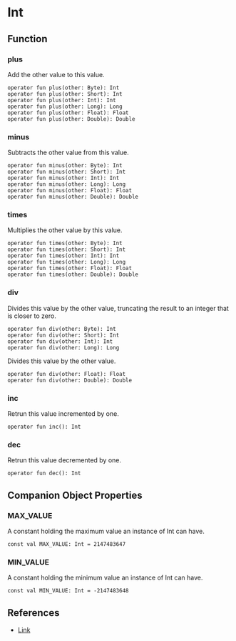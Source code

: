 
# Int
## Function
### plus
Add the other value to this value.

```
operator fun plus(other: Byte): Int
operator fun plus(other: Short): Int
operator fun plus(other: Int): Int
operator fun plus(other: Long): Long
operator fun plus(other: Float): Float
operator fun plus(other: Double): Double
```
### minus
Subtracts the other value from this value.

```
operator fun minus(other: Byte): Int
operator fun minus(other: Short): Int
operator fun minus(other: Int): Int
operator fun minus(other: Long): Long
operator fun minus(other: Float): Float
operator fun minus(other: Double): Double
```
### times
Multiplies the other value by this value.

```
operator fun times(other: Byte): Int
operator fun times(other: Short): Int
operator fun times(other: Int): Int
operator fun times(other: Long): Long
operator fun times(other: Float): Float
operator fun times(other: Double): Double
```
### div
Divides this value by the other value, truncating the result to an integer that is closer to zero.

```
operator fun div(other: Byte): Int
operator fun div(other: Short): Int
operator fun div(other: Int): Int
operator fun div(other: Long): Long
```
Divides this value by the other value.
```
operator fun div(other: Float): Float
operator fun div(other: Double): Double
```
### inc
Retrun this value incremented by one.

```
operator fun inc(): Int
```
### dec
Retrun this value decremented by one.

```
operator fun dec(): Int
```
## Companion Object Properties
### MAX_VALUE
A constant holding the maximum value an instance of Int can have.

```
const val MAX_VALUE: Int = 2147483647
```
### MIN_VALUE
A constant holding the minimum value an instance of Int can have.

```
const val MIN_VALUE: Int = -2147483648
```
## References
- [Link][def]

[def]: https://kotlinlang.org/api/latest/jvm/stdlib/kotlin/-int/